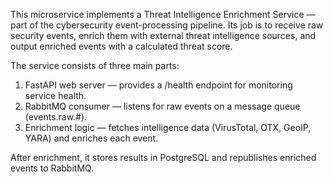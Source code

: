 This microservice implements a Threat Intelligence Enrichment Service — part of the cybersecurity event-processing pipeline. Its job is to receive raw security events, enrich them with external threat intelligence sources, and output enriched events with a calculated threat score.

The service consists of three main parts:
1. FastAPI web server — provides a /health endpoint for monitoring service health.
2. RabbitMQ consumer — listens for raw events on a message queue (events.raw.#).
3. Enrichment logic — fetches intelligence data (VirusTotal, OTX, GeoIP, YARA) and enriches each event.

After enrichment, it stores results in PostgreSQL and republishes enriched events to RabbitMQ.